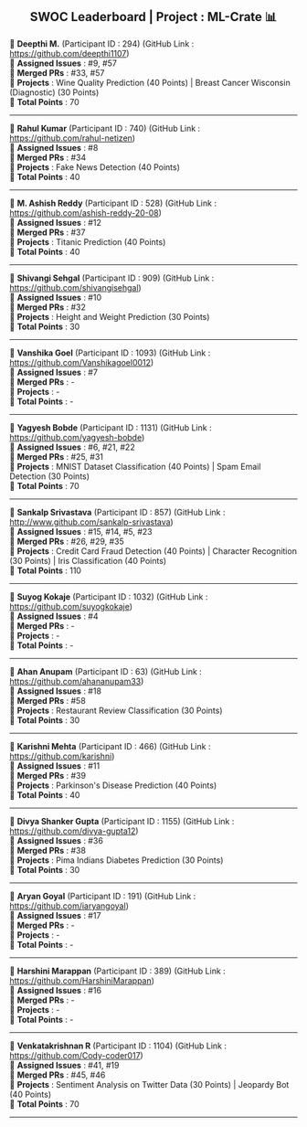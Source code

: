 <div align = 'center'>
  <h2> SWOC Leaderboard | Project : ML-Crate 📊 </h2>
  </div>


🔴 **Deepthi M.** (Participant ID : 294) (GitHub Link : https://github.com/deepthi1107) <br/>
🔴 **Assigned Issues** : #9, #57 <br/>
🔴 **Merged PRs** : #33, #57 <br/>
🔴 **Projects** : Wine Quality Prediction (40 Points) | Breast Cancer Wisconsin (Diagnostic) (30 Points) <br/>
🔴 **Total Points** : 70 <br/>

************************************************************
🔴 **Rahul Kumar** (Participant ID : 740) (GitHub Link : https://github.com/rahul-netizen)<br/>
🔴 **Assigned Issues** : #8 <br/>
🔴 **Merged PRs** : #34 <br/>
🔴 **Projects** : Fake News Detection (40 Points) <br/>
🔴 **Total Points** : 40 <br/>

**************************************************************
🔴 **M. Ashish Reddy** (Participant ID : 528) (GitHub Link : https://github.com/ashish-reddy-20-08)<br/>
🔴 **Assigned Issues** : #12 <br/>
🔴 **Merged PRs** : #37 <br/>
🔴 **Projects** : Titanic Prediction (40 Points) <br/>
🔴 **Total Points** : 40 <br/>

****************************************************************
🔴 **Shivangi Sehgal** (Participant ID : 909) (GitHub Link :  https://github.com/shivangisehgal)<br/>
🔴 **Assigned Issues** : #10 <br/>
🔴 **Merged PRs** : #32 <br/>
🔴 **Projects** : Height and Weight Prediction (30 Points) <br/>
🔴 **Total Points** : 30 <br/>

***************************************************************
🔴 **Vanshika Goel** (Participant ID : 1093) (GitHub Link : https://github.com/Vanshikagoel0012)<br/>
🔴 **Assigned Issues** : #7 <br/>
🔴 **Merged PRs** : - <br/>
🔴 **Projects** : - <br/>
🔴 **Total Points** : - <br/>

****************************************************************
🔴 **Yagyesh Bobde** (Participant ID : 1131) (GitHub Link : https://github.com/yagyesh-bobde)<br/>
🔴 **Assigned Issues** : #6, #21, #22 <br/>
🔴 **Merged PRs** : #25, #31 <br/>
🔴 **Projects** : MNIST Dataset Classification (40 Points) | Spam Email Detection (30 Points) <br/>
🔴 **Total Points** : 70 <br/>

****************************************************************
🔴 **Sankalp Srivastava** (Participant ID : 857) (GitHub Link : http://www.github.com/sankalp-srivastava)<br/>
🔴 **Assigned Issues** : #15, #14, #5, #23 <br/>
🔴 **Merged PRs** : #26, #29, #35 <br/>
🔴 **Projects** : Credit Card Fraud Detection (40 Points) | Character Recognition (30 Points) | Iris Classification (40 Points)<br/>
🔴 **Total Points** : 110 <br/>

****************************************************************
🔴 **Suyog Kokaje** (Participant ID : 1032) (GitHub Link : https://github.com/suyogkokaje)<br/>
🔴 **Assigned Issues** : #4 <br/>
🔴 **Merged PRs** : - <br/>
🔴 **Projects** : - <br/>
🔴 **Total Points** : - <br/>

****************************************************************
🔴 **Ahan Anupam** (Participant ID : 63) (GitHub Link : https://github.com/ahananupam33)<br/>
🔴 **Assigned Issues** : #18 <br/>
🔴 **Merged PRs** : #58 <br/>
🔴 **Projects** : Restaurant Review Classification (30 Points) <br/>
🔴 **Total Points** : 30 <br/>

****************************************************************
🔴 **Karishni Mehta** (Participant ID : 466) (GitHub Link : https://github.com/karishni)<br/>
🔴 **Assigned Issues** : #11 <br/>
🔴 **Merged PRs** : #39 <br/>
🔴 **Projects** : Parkinson's Disease Prediction (40 Points) <br/>
🔴 **Total Points** : 40 <br/>

****************************************************************
🔴 **Divya Shanker Gupta** (Participant ID : 1155) (GitHub Link : https://github.com/divya-gupta12)<br/>
🔴 **Assigned Issues** : #36 <br/>
🔴 **Merged PRs** : #38 <br/>
🔴 **Projects** : Pima Indians Diabetes Prediction (30 Points) <br/>
🔴 **Total Points** : 30 <br/>

****************************************************************
🔴 **Aryan Goyal** (Participant ID : 191) (GitHub Link : https://github.com/iaryangoyal)<br/>
🔴 **Assigned Issues** : #17 <br/>
🔴 **Merged PRs** : - <br/>
🔴 **Projects** : - <br/>
🔴 **Total Points** : - <br/>

****************************************************************
🔴 **Harshini Marappan** (Participant ID : 389) (GitHub Link : https://github.com/HarshiniMarappan)<br/>
🔴 **Assigned Issues** : #16 <br/>
🔴 **Merged PRs** : - <br/>
🔴 **Projects** : - <br/>
🔴 **Total Points** : - <br/>

****************************************************************
🔴 **Venkatakrishnan R** (Participant ID : 1104) (GitHub Link : https://github.com/Cody-coder017)<br/>
🔴 **Assigned Issues** : #41, #19 <br/>
🔴 **Merged PRs** : #45, #46 <br/>
🔴 **Projects** : Sentiment Analysis on Twitter Data (30 Points) | Jeopardy Bot (40 Points) <br/>
🔴 **Total Points** : 70 <br/>

****************************************************************

